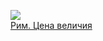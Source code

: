 ![](/books/adv_history/Юлия%20Голубева/Рим.%20Цена%20величия.jpg)  
[Рим. Цена величия](/books/adv_history/Юлия%20Голубева/Рим.%20Цена%20величия)
